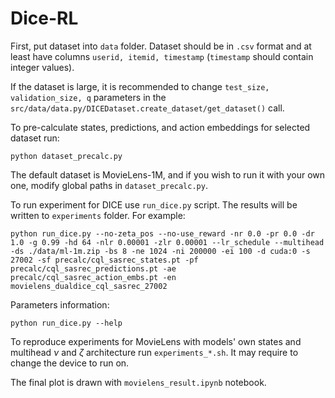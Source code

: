 # Dice-RL

First, put dataset into ```data``` folder. Dataset should be in ```.csv``` format and at least have columns ```userid, itemid, timestamp``` (```timestamp``` should contain integer values).

If the dataset is large, it is recommended to change ```test_size, validation_size, q``` parameters in the ```src/data/data.py/DICEDataset.create_dataset/get_dataset()``` call.

To pre-calculate states, predictions, and action embeddings for selected dataset run:

```
python dataset_precalc.py
```

The default dataset is MovieLens-1M, and if you wish to run it with your own one, modify global paths in ```dataset_precalc.py```.

To run experiment for DICE use ```run_dice.py``` script. The results will be written to ```experiments``` folder. For example:

```
python run_dice.py --no-zeta_pos --no-use_reward -nr 0.0 -pr 0.0 -dr 1.0 -g 0.99 -hd 64 -nlr 0.00001 -zlr 0.00001 --lr_schedule --multihead -ds ./data/ml-1m.zip -bs 8 -ne 1024 -ni 200000 -ei 100 -d cuda:0 -s 27002 -sf precalc/cql_sasrec_states.pt -pf precalc/cql_sasrec_predictions.pt -ae precalc/cql_sasrec_action_embs.pt -en movielens_dualdice_cql_sasrec_27002
```

Parameters information:

```
python run_dice.py --help
```

To reproduce experiments for MovieLens with models' own states and multihead $\nu$ and $\zeta$ architecture run ```experiments_*.sh```. It may require to change the device to run on.

The final plot is drawn with ```movielens_result.ipynb``` notebook.
